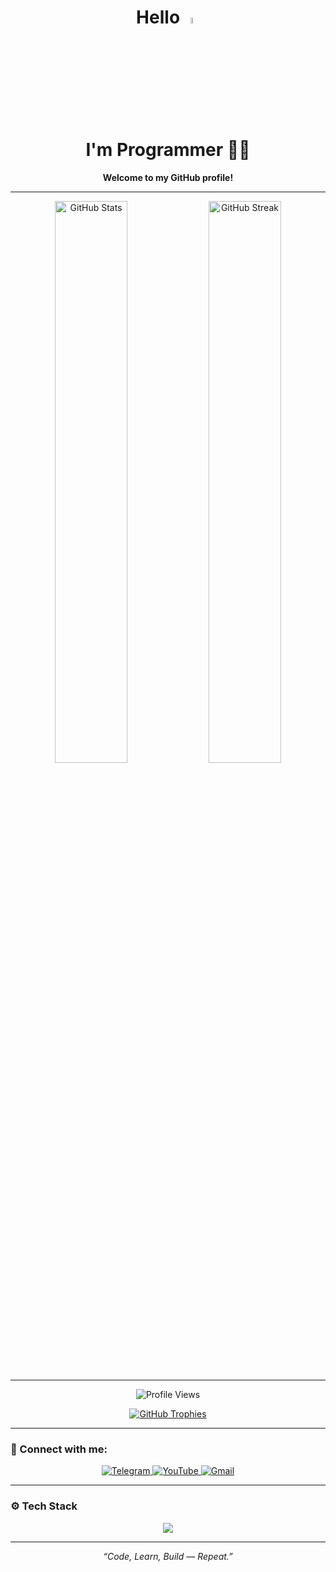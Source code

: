 <div align="center">
  <h1>
    Hello 
    <img width="5%" height="5%"
         src="https://camo.githubusercontent.com/e8e7b06ecf583bc040eb60e44eb5b8e0ecc5421320a92929ce21522dbc34c891/68747470733a2f2f6d656469612e67697068792e636f6d2f6d656469612f6876524a434c467a6361737252346961377a2f67697068792e676966"
         alt="wave">
    <br>
    I'm Programmer 👨‍💻
  </h1>
  <p><b>Welcome to my GitHub profile!</b></p>
</div>

---

<p align="center">
  <img
       alt="GitHub Stats"
       width="48%"
       src="https://github-readme-stats.vercel.app/api?username=otamurod2003&theme=radical&hide_border=false&count_private=true&show_icons=true">
  <img
       alt="GitHub Streak"
       width="48%"
       src="https://github-readme-streak-stats.herokuapp.com?user=otamurod2003&theme=radical&hide_border=false">
</p>

---

<p align="center">
  <img
       src="https://komarev.com/ghpvc/?username=otamurod2003&label=Profile%20views&color=0e75b6&style=flat"
       alt="Profile Views" />
</p>

<p align="center">
  <a href="https://github.com/ryo-ma/github-profile-trophy">
    <img
         src="https://github-profile-trophy.vercel.app/?username=otamurod2003&theme=radical&margin-w=15&margin-h=15"
         alt="GitHub Trophies" />
  </a>
</p>

---

### 🔗 Connect with me:
<p align="center">
  <a href="https://t.me/otamurod_pirnapasov0207" target="_blank">
    <img src="https://img.shields.io/badge/Telegram-2CA5E0?style=for-the-badge&logo=telegram&logoColor=white" alt="Telegram" />
  </a>
  <a href="[https://youtube.com/@otamurod2003](https://www.youtube.com/@otamurod_pirnapasov)" target="_blank">
    <img src="https://img.shields.io/badge/YouTube-FF0000?style=for-the-badge&logo=youtube&logoColor=white" alt="YouTube" />
  </a>
  <a href="mailto:otamurodpirnapasov2003@gmail.com" target="_blank">
    <img src="https://img.shields.io/badge/Gmail-D14836?style=for-the-badge&logo=gmail&logoColor=white" alt="Gmail" />
  </a>
</p>

---

### ⚙️ Tech Stack
<p align="center">
  <img src="https://skillicons.dev/icons?i=html,css,js,cs,dotnet,mysql,visualstudio,github" />
</p>

---

<p align="center">
  <i>“Code, Learn, Build — Repeat.”</i>
</p>
